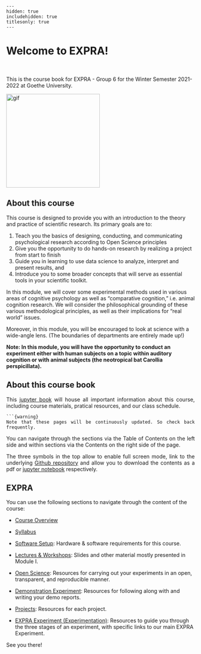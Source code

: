 
```{toctree}
---
hidden: true
includehidden: true
titlesonly: true
---
```

# Welcome to EXPRA!

<br/>

This is the course book for EXPRA - Group 6 for the Winter Semester 2021-2022 at Goethe University. 

<img src="static/dogeLove.gif" alt="gif" class=".float-right" width="250px">

## About this course

This course is designed to provide you with an introduction to the theory and practice of scientific research. Its primary goals are to:
1. Teach you the basics of designing, conducting, and communicating psychological research according to Open Science principles
2. Give you the opportunity to do hands-on research by realizing a project from start to finish
3. Guide you in learning to use data science to analyze, interpret and present results, and
4. Introduce you to some broader concepts that will serve as essential tools in your scientific toolkit. 
    
In this module, we will cover some experimental methods used in various areas of cognitive psychology as well as “comparative cognition,” i.e. animal cognition research. We will consider the philosophical grounding of these various methodological principles, as well as their implications for “real world” issues. 
 
Moreover, in this module, you will be encouraged to look at science with a wide-angle lens. (The boundaries of departments are entirely made up!) 
 
**Note: In this module, you will have the opportunity to conduct an experiment either with human subjects on a topic within auditory cognition or with animal subjects (the neotropical bat Carollia perspicillata).** 

<div style="text-align: justify"> 

## About this course book

This  [jupyter book](https://jupyterbook.org/intro.html) will house all important information about this course, including course materials, pratical resources, and our class schedule. 

````{margin}
```{warning} 
Note that these pages will be continuously updated. So check back frequently.
````

You can navigate through the  sections via the Table of Contents on the left side and within sections via the Contents on the right side of the page. 

The three symbols in the top allow to enable full screen mode, link to the underlying [Github repository]() and allow you to download the contents as a pdf or [jupyter notebook]() respectively.
 </div>


## EXPRA

You can use the following sections to navigate through the content of the course:

* [Course Overview](https://avakiai.github.io/expra_winter2021-2022/course_overview.html)

* [Syllabus](https://avakiai.github.io/expra_winter2021-2022/syllabus.html)

* [Software Setup](https://avakiai.github.io/expra_winter2021-2022/setup.html): Hardware & software requirements for this course. 

* [Lectures & Workshops](https://avakiai.github.io/expra_winter2021-2022/lectures/landing.html): Slides and other material mostly presented in Module I.

* [Open Science](https://avakiai.github.io/expra_winter2021-2022/open_science.html): Resources for carrying out your experiments in an open, transparent, and reproducible manner. 

* [Demonstration Experiment](https://avakiai.github.io/expra_winter2021-2022/demo/demo_exp.html): Resources for following along with and writing your demo reports. 

* [Projects](https://avakiai.github.io/expra_winter2021-2022/projects/projects.html): Resources for each project.

* [EXPRA Experiment (Experimentation)](https://github.com/avakiai/expra_winter2021-2022/experimentation/landing.html): Resources to guide you through the three stages of an experiment, with specific links to our main EXPRA Experiment.


See you there!
